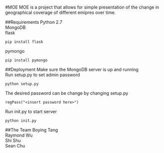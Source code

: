 #MOE
MOE is a project that allows for simple presentation of the change in geographical coverage of different emipres over time.

##Requirements
Python 2.7  
MongoDB  
flask
```
pip install flask
```
pymongo
```
pip install pymongo
```

##Deployment
Make sure the MongoDB server is up and running  
Run setup.py to set admin password
```
python setup.py
```
The desired password can be change by changing setup.py
```
regPass("<insert password here>")

```
Run init.py to start server
```
python init.py
```
##The Team
Boying Tang  
Raymond Wu  
Shi Shu  
Sean Chu